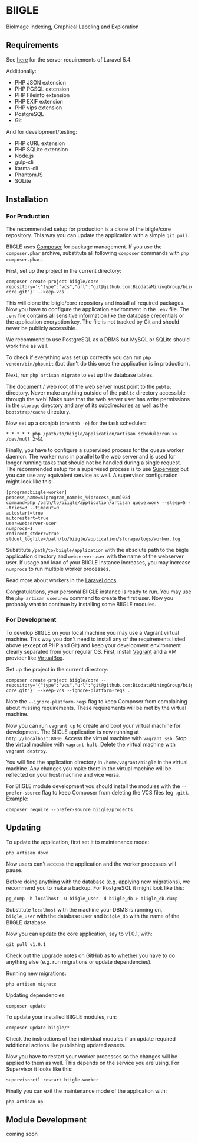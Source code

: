 # BIIGLE

BioImage Indexing, Graphical Labeling and Exploration

## Requirements

See [here](https://laravel.com/docs/5.4#installation) for the server requirements of Laravel 5.4.

Additionally:

- PHP JSON extension
- PHP PGSQL extension
- PHP Fileinfo extension
- PHP EXIF extension
- PHP vips extension
- PostgreSQL
- Git

And for development/testing:

- PHP cURL extension
- PHP SQLite extension
- Node.js
- gulp-cli
- karma-cli
- PhantomJS
- SQLite


## Installation

### For Production

The recommended setup for production is a clone of the biigle/core repository. This way you can update the application with a simple `git pull`.

BIIGLE uses [Composer](https://getcomposer.org) for package management. If you use the `composer.phar` archive, substitute all following `composer` commands with `php composer.phar`.

First, set up the project in the current directory:

```
composer create-project biigle/core --repository='{"type":"vcs","url":"git@github.com:BiodataMiningGroup/biigle-core.git"}' --keep-vcs .
```

This will clone the biigle/core repository and install all required packages. Now you have to configure the application environment in the `.env` file. The `.env` file contains all sensitive information like the database credentials or the application encryption key. The file is not tracked by Git and should never be publicly accessible.

We recommend to use PostgreSQL as a DBMS but MySQL or SQLite should work fine as well.

To check if everything was set up correctly you can run `php vendor/bin/phpunit` (but don't do this once the application is in production).

Next, run `php artisan migrate` to set up the database tables.

The document / web root of the web server must point to the `public` directory. Never make anything outside of the `public` directory accessible through the web!
Make sure that the web server user has write permissions in the `storage` directory and any of its subdirectories as well as the `bootstrap/cache` directory.

Now set up a cronjob (`crontab -e`) for the task scheduler:

```
* * * * * php /path/to/biigle/application/artisan schedule:run >> /dev/null 2>&1
```

Finally, you have to configure a supervised process for the queue worker daemon. The worker runs in parallel to the web server and is used for longer running tasks that should not be handled during a single request. The recommended setup for a supervised process is to use [Supervisor](http://supervisord.org/) but you can use any equivalent service as well. A supervisor configuration might look like this:

```
[program:biigle-worker]
process_name=%(program_name)s_%(process_num)02d
command=php /path/to/biigle/application/artisan queue:work --sleep=5 --tries=3 --timeout=0
autostart=true
autorestart=true
user=webserver-user
numprocs=1
redirect_stderr=true
stdout_logfile=/path/to/biigle/application/storage/logs/worker.log
```

Substitute `/path/to/biigle/application` with the absolute path to the biigle application directory and `webserver-user` with the name of the webserver user. If usage and load of your BIIGLE instance increases, you may increase `numprocs` to run multiple worker processes.

Read more about workers in the [Laravel docs](https://laravel.com/docs/5.4/queues#supervisor-configuration).

Congratulations, your personal BIIGLE instance is ready to run. You may use the `php artisan user:new` command to create the first user. Now you probably want to continue by installing some BIIGLE modules.


### For Development

To develop BIIGLE on your local machine you may use a Vagrant virtual machine. This way you don't need to install any of the requirements listed above (except of PHP and Git) and keep your development environment clearly separated from your regular OS. First, install [Vagrant](https://www.vagrantup.com/) and a VM provider like [VirtualBox](https://www.virtualbox.org/).

Set up the project in the current directory:

```
composer create-project biigle/core --repository='{"type":"vcs","url":"git@github.com:BiodataMiningGroup/biigle-core.git"}' --keep-vcs --ignore-platform-reqs .
```

Note the `--ignore-platform-reqs` flag to keep Composer from complaining about missing requirements. These requirements will be met by the virtual machine.

Now you can run `vagrant up` to create and boot your virtual machine for development. The BIIGLE application is now running at `http://localhost:8000`. Access the virtual machine with `vagrant ssh`. Stop the virtual machine with `vagrant halt`. Delete the virtual machine with `vagrant destroy`.

You will find the application directory in `/home/vagrant/biigle` in the virtual machine. Any changes you make there in the virtual machine will be reflected on your host machine and vice versa.

For BIIGLE module development you should install the modules with the `--prefer-source` flag to keep Composer from deleting the VCS files (eg `.git`). Example:

```
composer require --prefer-source biigle/projects
```

## Updating

To update the application, first set it to maintenance mode:

```
php artisan down
```

Now users can't access the application and the worker processes will pause.

Before doing anything with the database (e.g. applying new migrations), we recommend you to make a backup. For PostgreSQL it might look like this:

```
pg_dump -h localhost -U biigle_user -d biigle_db > biigle_db.dump
```

Substitute `localhost` with the machine your DBMS is running on, `biigle_user` with the database user and `biigle_db` with the name of the BIIGLE database.

Now you can update the core application, say to v1.0.1, with:

```
git pull v1.0.1
```

Check out the upgrade notes on GitHub as to whether you have to do anything else (e.g. run migrations or update dependencies).

Running new migrations:

```
php artisan migrate
```

Updating dependencies:

```
composer update
```

To update your installed BIIGLE modules, run:

```
composer update biigle/*
```
Check the instructions of the individual modules if an update required additional actions like publishing updated assets.

Now you have to restart your worker processes so the changes will be applied to them as well. This depends on the service you are using. For Supervisor it looks like this:

```
supervisorctl restart biigle-worker
```

Finally you can exit the maintenance mode of the application with:

```
php artisan up
```

## Module Development

coming soon
